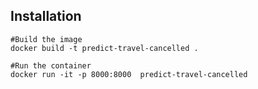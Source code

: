 ## Installation
```
#Build the image
docker build -t predict-travel-cancelled .
```
```
#Run the container
docker run -it -p 8000:8000  predict-travel-cancelled